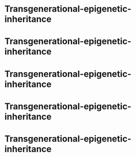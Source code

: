 # Transgenerational-epigenetic-inheritance
# Transgenerational-epigenetic-inheritance
# Transgenerational-epigenetic-inheritance
# Transgenerational-epigenetic-inheritance
# Transgenerational-epigenetic-inheritance
